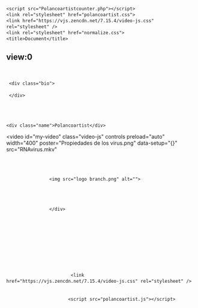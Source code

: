 <!DOCTYPE html>
<html lang="en">
<head>
    <meta charset="UTF-8">
    <meta http-equiv="X-UA-Compatible" content="IE=edge">
    <meta name="viewport" content="width=device-width, initial-scale=1.0">
    <script src="polancoartist.js"></script>
   
    <script src="Polancoartistcounter.php"></script>
    <link rel="stylesheet" href="polancoartist.css">
    <link href="https://vjs.zencdn.net/7.15.4/video-js.css" rel="stylesheet" />
    <link rel="stylesheet" href="normalize.css">
    <title>Document</title>
</head>
<body >
<!--este es tu contador-->
  <h2 id="cont1">view:0</h2>
<br>
<!--aqui empieza tu pagina-->
 
<div class="container">

    
     
     <div class="bio">

     </div>
    
 
           

    <div class="name">Polancoartist</div>
           

<!--Galeria de videos va aqui-->
           


<div class="galeria">   
                
 
<video id="my-video"
class="video-js"
controls
preload="auto"
width="400"
poster="Propiedades de los virus.png"
data-setup="{}"
src="RNAvirus.mkv"

></video>

<source src="RNAvirus.mkv" type="video/mkb" />




 <!--galeria publicitaria-->            
   
<br><br>
                    <div class="footer">

             
                    <img src="logo branch.png" alt="">
               

                  

                    </div>
                            
                     





             


                            <link href="https://vjs.zencdn.net/7.15.4/video-js.css" rel="stylesheet" />

             
                           <script src="polancoartist.js"></script>
</div>

 </body>
</html>
